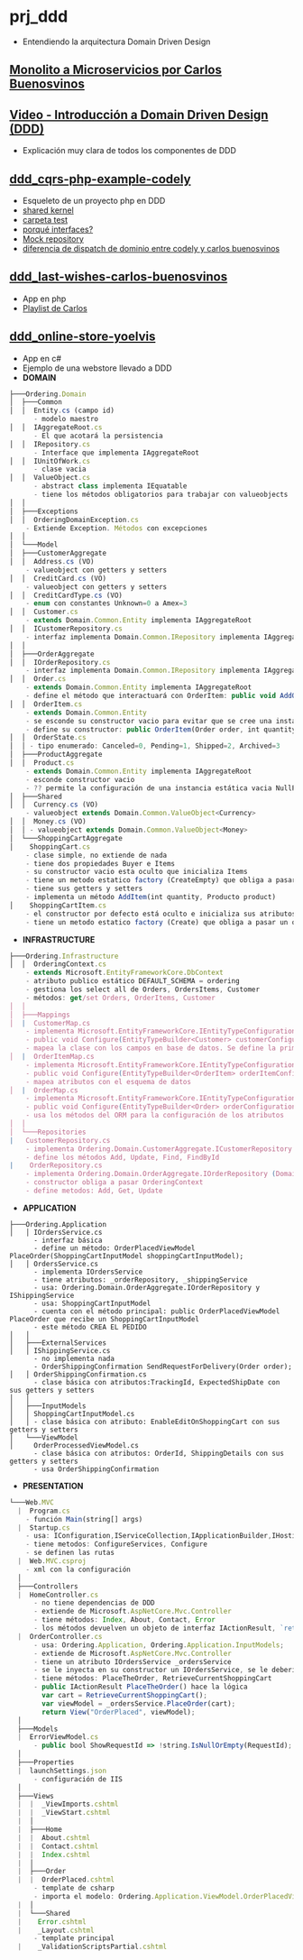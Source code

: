 # prj_ddd
- Entendiendo la arquitectura Domain Driven Design

## [Monolito a Microservicios por Carlos Buenosvinos](https://www.youtube.com/watch?v=qwPFZ9v91kw)


## [Video - Introducción a Domain Driven Design (DDD)](https://www.youtube.com/watch?v=g9hTQQHPj2I)
  - Explicación muy clara de todos los componentes de DDD

## [ddd_cqrs-php-example-codely](https://github.com/eacevedof/prj_ddd/tree/master/ddd_cqrs-php-example-codely)
  - Esqueleto de un proyecto php en DDD
  - [shared kernel](https://youtu.be/dH5aSQLXtKg?t=973)
  - [carpeta test](https://youtu.be/UFnABp2s8Y0?t=717)
  - [porqué interfaces?](https://youtu.be/uP1CoHtjALg?t=761)
  - [Mock repository](https://www.youtube.com/watch?v=uP1CoHtjALg)
  - [diferencia de dispatch de dominio entre codely y carlos buenosvinos](https://youtu.be/auEhX4WfCRA?t=836)

## [ddd_last-wishes-carlos-buenosvinos](https://github.com/eacevedof/prj_ddd/tree/master/ddd_last-wishes-carlos-buenosvinos)
  - App en php
  - [Playlist de Carlos](https://www.youtube.com/watch?v=uvKS6UCUZes&list=PLfgj7DYkKH3DjmXTOxIMs-5fcOgDg_Dd2)

## [ddd_online-store-yoelvis](https://github.com/eacevedof/prj_ddd/tree/master/ddd_online-store-yoelvis)
- App en c#
- Ejemplo de una webstore llevado a DDD
- **DOMAIN**
```js
├───Ordering.Domain
│  ├───Common
│  │  Entity.cs (campo id)
      - modelo maestro
│  │  IAggregateRoot.cs
      - El que acotará la persistencia
│  │  IRepository.cs
      - Interface que implementa IAggregateRoot
│  │  IUnitOfWork.cs
      - clase vacia
│  │  ValueObject.cs
      - abstract class implementa IEquatable
      - tiene los métodos obligatorios para trabajar con valueobjects
│  │
│  ├───Exceptions
│  │  OrderingDomainException.cs
    - Extiende Exception. Métodos con excepciones
│  │
│  └───Model
│  ├───CustomerAggregate
│  │  Address.cs (VO)
    - valueobject con getters y setters
│  │  CreditCard.cs (VO)
    - valueobject con getters y setters
│  │  CreditCardType.cs (VO)
    - enum con constantes Unknown=0 a Amex=3
│  │  Customer.cs
    - extends Domain.Common.Entity implementa IAggregateRoot 
│  │  ICustomerRepository.cs
    - interfaz implementa Domain.Common.IRepository implementa IAggregateRoot
│  │
│  ├───OrderAggregate
│  │  IOrderRepository.cs
    - interfaz implementa Domain.Common.IRepository implementa IAggregateRoot
│  │  Order.cs
    - extends Domain.Common.Entity implementa IAggregateRoot
    - define el método que interactuará con OrderItem: public void AddOrderItem(int quantity, Product product)
│  │  OrderItem.cs
    - extends Domain.Common.Entity 
    - se esconde su constructor vacio para evitar que se cree una instancia inconsistente
    - define su constructor: public OrderItem(Order order, int quantity, Product product)
│  │  OrderState.cs
│  │ - tipo enumerado: Canceled=0, Pending=1, Shipped=2, Archived=3
│  ├───ProductAggregate
│  │  Product.cs
    - extends Domain.Common.Entity implementa IAggregateRoot
    - esconde constructor vacio
    - ?? permite la configuración de una instancia estática vacia NullProduct ^^
│  ├───Shared
│  │  Currency.cs (VO)
    - valueobject extends Domain.Common.ValueObject<Currency>
│  │  Money.cs (VO)
│  │ - valueobject extends Domain.Common.ValueObject<Money>
│  └───ShoppingCartAggregate
│    ShoppingCart.cs
    - clase simple, no extiende de nada
    - tiene dos propiedades Buyer e Items
    - su constructor vacio esta oculto que inicializa Items
    - tiene un metodo estatico factory (CreateEmpty) que obliga a pasar un Customer 
    - tiene sus getters y setters 
    - implementa un método AddItem(int quantity, Producto product)
│    ShoppingCartItem.cs
    - el constructor por defecto está oculto e inicializa sus atributos quantity=0 y product = Product.NullProduct
    - tiene un metodo estatico factory (Create) que obliga a pasar un quantity y product 
```
- **INFRASTRUCTURE**
```js
├───Ordering.Infrastructure
│  │  OrderingContext.cs
    - extends Microsoft.EntityFrameworkCore.DbContext
    - atributo publico estático DEFAULT_SCHEMA = ordering
    - gestiona los select all de Orders, OrdersItems, Customer
    - métodos: get/set Orders, OrderItems, Customer
│  │
│  ├───Mappings
│  |  CustomerMap.cs
    - implementa Microsoft.EntityFrameworkCore.IEntityTypeConfiguration
    - public void Configure(EntityTypeBuilder<Customer> customerConfiguration)
    - mapea la clase con los campos en base de datos. Se define la primarykey, requeridos, tabla etc
│  |  OrderItemMap.cs
    - implementa Microsoft.EntityFrameworkCore.IEntityTypeConfiguration 
    - public void Configure(EntityTypeBuilder<OrderItem> orderItemConfiguration)
    - mapea atributos con el esquema de datos
│  |  OrderMap.cs
    - implementa Microsoft.EntityFrameworkCore.IEntityTypeConfiguration 
    - public void Configure(EntityTypeBuilder<Order> orderConfiguration)
    - usa los métodos del ORM para la configuración de los atributos
│  │
│  └───Repositories
|   CustomerRepository.cs
    - implementa Ordering.Domain.CustomerAggregate.ICustomerRepository (Domain.Common.IRepository implementa IAggregateRoot)
    - define los métodos Add, Update, Find, FindById
|    OrderRepository.cs
    - implementa Ordering.Domain.OrderAggregate.IOrderRepository (Domain.Common.IRepository implementa IAggregateRoot)
    - constructor obliga a pasar OrderingContext
    - define metodos: Add, Get, Update
```
- **APPLICATION**
```JS
├───Ordering.Application
│   │ IOrdersService.cs
      - interfaz básica
      - define un método: OrderPlacedViewModel PlaceOrder(ShoppingCartInputModel shoppingCartInputModel);
│   │ OrdersService.cs
      - implementa IOrdersService
      - tiene atributos: _orderRepository, _shippingService
      - usa: Ordering.Domain.OrderAggregate.IOrderRepository y IShippingService
      - usa: ShoppingCartInputModel
      - cuenta con el método principal: public OrderPlacedViewModel PlaceOrder que recibe un ShoppingCartInputModel
      - este método CREA EL PEDIDO
│   │
│   ├───ExternalServices
│   │ IShippingService.cs
      - no implementa nada
      - OrderShippingConfirmation SendRequestForDelivery(Order order);
│   │ OrderShippingConfirmation.cs
      - clase básica con atributos:TrackingId, ExpectedShipDate con sus getters y setters
│   │
│   ├───InputModels
│   │ ShoppingCartInputModel.cs
│   │ - clase básica con atributo: EnableEditOnShoppingCart con sus getters y setters
│   └───ViewModel
│     OrderProcessedViewModel.cs
      - clase básica con atributos: OrderId, ShippingDetails con sus getters y setters 
      - usa OrderShippingConfirmation
```
- **PRESENTATION**
```js
└───Web.MVC
  |  Program.cs
    - función Main(string[] args)
  |  Startup.cs
    - usa: IConfiguration,IServiceCollection,IApplicationBuilder,IHostingEnvironment 
    - tiene metodos: ConfigureServices, Configure
    - se definen las rutas
  |  Web.MVC.csproj
    - xml con la configuración
  │
  ├───Controllers
  |  HomeController.cs
      - no tiene dependencias de DDD
      - extiende de Microsoft.AspNetCore.Mvc.Controller
      - tiene métodos: Index, About, Contact, Error
      - los métodos devuelven un objeto de interfaz IActionResult, `return view()`
  |  OrderController.cs
      - usa: Ordering.Application, Ordering.Application.InputModels;
      - extiende de Microsoft.AspNetCore.Mvc.Controller
      - tiene un atributo IOrdersService _ordersService
      - se le inyecta en su constructor un IOrdersService, se le debería de pasar: Ordering.Application.OrdersService
      - tiene métodos: PlaceTheOrder, RetrieveCurrentShoppingCart 
      - public IActionResult PlaceTheOrder() hace la lógica 
        var cart = RetrieveCurrentShoppingCart();
        var viewModel = _ordersService.PlaceOrder(cart); 
        return View("OrderPlaced", viewModel);
  │
  ├───Models
  |  ErrorViewModel.cs
      - public bool ShowRequestId => !string.IsNullOrEmpty(RequestId);
  │
  ├───Properties
  |  launchSettings.json
      - configuración de IIS
  │
  ├───Views
  |  |  _ViewImports.cshtml
  |  |  _ViewStart.cshtml
  |  │
  |  ├───Home
  |  |  About.cshtml
  |  |  Contact.cshtml
  |  |  Index.cshtml
  |  │
  |  ├───Order
  |  |  OrderPlaced.cshtml
      - template de csharp
      - importa el modelo: Ordering.Application.ViewModel.OrderPlacedViewModel
  |  │
  |  └───Shared
  |    Error.cshtml
  |    _Layout.cshtml
      - template principal
  |    _ValidationScriptsPartial.cshtml
  
```
